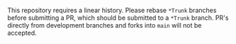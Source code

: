 This repository requires a linear history. Please rebase `*Trunk` branches before submitting a PR, which should be submitted to a `*Trunk` branch. PR's directly from development branches and forks into `main` will not be accepted.